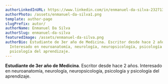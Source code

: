 ```yaml
---
authorLinkedInURL: https://www.linkedin.com/in/enmanuel-da-silva-232713166/
authorPhoto: /assets/enmanuel-da-silva1.png
template: author-page
slugPrefix: autor/
authorName: Enmanuel Da Silva
authorSlug: enmanuel-da-silva
featuredImage: /assets/enmanuel-da-silva.png
authorBio: Estudiante de 3er año de Medicina. Escritor desde hace 2 años.
  Interesado en neuroanatomía, neurología, neuropsicología, psicología y
  psicología del aprendizaje.
---
```

<!--StartFragment-->

**Estudiante de 3er año de Medicina**. Escritor desde hace 2 años. Interesado en neuroanatomía, neurología, neuropsicología, psicología y psicología del aprendizaje.

<!--EndFragment-->